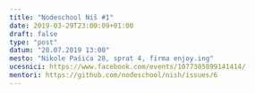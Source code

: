```yaml
---
title: "Nodeschool Niš #1"
date: 2019-03-29T23:00:09+01:00
draft: false
type: "post"
datum: "20.07.2019 13:00"
mesto: "Nikole Pašića 28, sprat 4, firma enjoy.ing"
ucesnici: https://www.facebook.com/events/1077305899141414/
mentori: https://github.com/nodeschool/nish/issues/6
---
```



